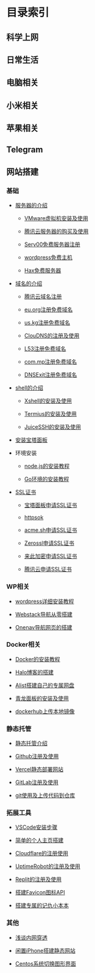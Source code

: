 # 目录索引


<script setup>
import { gfw } from '/.vitepress/theme/lists/gfw'
import { daily } from '/.vitepress/theme/lists/daily'
import { computer } from '/.vitepress/theme/lists/computer'
import { mi } from '/.vitepress/theme/lists/mi'
import { iPhone } from '/.vitepress/theme/lists/iPhone'
import { tg } from '/.vitepress/theme/lists/tg'
import { website } from '/.vitepress/theme/lists/website'
</script>


## 科学上网

<lists v-for="{ items } in gfw" :items="items" />



## 日常生活

<lists v-for="{ title , items } in daily" :title="title" :items="items" />



## 电脑相关

<lists v-for="{ title , items } in computer" :title="title" :items="items" />




## 小米相关

<lists v-for="{ items } in mi" :items="items" />




## 苹果相关

<lists v-for="{  title , items } in iPhone" :title="title" :items="items" />




## Telegram

<lists v-for="{ items } in tg" :items="items" />





## 网站搭建

<lists v-for="{  title , items } in website" :title="title" :items="items" />

### 基础


* [服务器的介绍](../website/Server/)

   * [VMware虚拟机安装及使用](../website/VMware)

   * [腾讯云服务器的购买及使用](../website/Server/tencent)

   * [Serv00免费服务器注册](../website/Server/Serv00.md)

   * [wordpress免费主机](../website/Server/wordpress.md)

   * [Hax免费服务器](../website/Server/hax.md)

* [域名的介绍](../website/domain/)

    * [腾讯云域名注册](../website/domain/tencent.md)

    * [eu.org注册免费域名](../website/domain/eu.md)

    * [us.kg注册免费域名](../website/domain/uskg.md)

    * [ClouDNS的注册及使用](../website/domain/cloudns.md)

    * [L53注册免费域名](../website/domain/l53.md)

    * [com.mp注册免费域名](../website/domain/commp.md)

    * [DNSExit注册免费域名](../website/domain/dnsexit.md)


* [shell的介绍](../website/shell/)

    * [Xshell的安装及使用](../website/shell/Xshell.md)

    * [Termius的安装及使用](../website/shell/Termius.md)

    * [JuiceSSH的安装及使用](../website/shell/JuiceSSH.md)

* [安装宝塔面板](../website/BT)

* 环境安装

    * [node.js的安装教程](../website/nodejs)

    * [Go环境的安装教程](../website/go)

* [SSL证书](../website/ssl/)

    * [宝塔面板申请SSL证书](../website/ssl/bt.md)

    * [httpsok](https://httpsok.com/doc/guide/apply.html)

    * [acme.sh申请SSL证书](../website/ssl/acmesh.md)

    * [Zerossl申请SSL证书](../website/ssl/zerossl.md)

    * [来此加密申请SSL证书](../website/ssl/laici.md)

    * [腾讯云申请SSL证书](../website/ssl/tencent.md)

### WP相关

* [wordpress详细安装教程](../website/wordpress)

* [Webstack导航从零搭建](../website/WebStack)

* [Onenav导航网页的搭建](../website/onenav)


### Docker相关

* [Docker的安装教程](../website/docker)

* [Halo博客的搭建](../website/Halo)

* [Alist搭建自己的专属网盘](../website/Alist)

* [青龙面板的安装及使用](../website/qinglong)

* [dockerhub上传本地镜像](../website/dockerhub)



### 静态托管

* [静态托管介绍](../website/pages/)

* [Github注册及使用](../website/pages/github)

* [Vercel静态部署网站](../website/pages/vercel)

* [GitLab注册及使用](../website/pages/gitlab)

* [git使用及上传代码到仓库](../website/pages/git)


### 拓展工具


* [VSCode安装步骤](../website/VSCode)

* [简单的个人主页搭建](../website/home)

* [Cloudflare的注册使用](../website/cloudflare)

* [UptimeRobot的注册及使用](../website/uptimerobot)

* [Replit的注册及使用](../website/Replit)

* [搭建Favicon图标API](../website/Favicon)

* [搭建专属的记仇小本本](../website/heng)





### 其他

* [浅谈内网穿透](../website/NAT)

* [闲置iPhone搭建静态网站](../website/ish)

* [Centos系统切换图形界面](../website/Centos)







